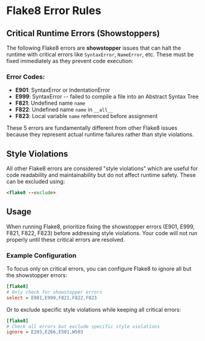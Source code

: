 # Flake8 Error Rules

## Critical Runtime Errors (Showstoppers)

The following Flake8 errors are **showstopper** issues that can halt the runtime with critical errors like `SyntaxError`, `NameError`, etc. These must be fixed immediately as they prevent code execution:

### Error Codes:
- **E901**: SyntaxError or IndentationError
- **E999**: SyntaxError -- failed to compile a file into an Abstract Syntax Tree
- **F821**: Undefined name `name`
- **F822**: Undefined name `name` in `__all__`
- **F823**: Local variable `name` referenced before assignment

These 5 errors are fundamentally different from other Flake8 issues because they represent actual runtime failures rather than style violations.

## Style Violations

All other Flake8 errors are considered "style violations" which are useful for code readability and maintainability but do not affect runtime safety. These can be excluded using:

```xml
<flake8 --exclude>
```

## Usage

When running Flake8, prioritize fixing the showstopper errors (E901, E999, F821, F822, F823) before addressing style violations. Your code will not run properly until these critical errors are resolved.

### Example Configuration

To focus only on critical errors, you can configure Flake8 to ignore all but the showstopper errors:

```ini
[flake8]
# Only check for showstopper errors
select = E901,E999,F821,F822,F823
```

Or to exclude specific style violations while keeping all critical errors:

```ini
[flake8]
# Check all errors but exclude specific style violations
ignore = E203,E266,E501,W503
```

